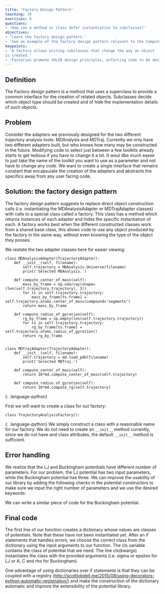 ```yaml
---
title: 'Factory Design Pattern'
teaching: 30
exercises: 0
questions:
- 'How can a method or class defer instantiation to subclasses?'
objectives:
- 'Learn the factory design pattern.'
- 'See an example of the factory design pattern relavant to the Computational Molecular Sciences domain.'
keypoints:
- 'A factory allows writing subclasses that change the way an object
is created.'
- 'Factories promote SOLID design principles, enforcing code to be designed towards an interface instead of towards a specific class.'
---
```


## Definition

The Factory design pattern is a method that uses a superclass to provide a
common interface for the creation of related objects. Subclasses decide which
object type should be created and of hide the implementation details of such
objects.

## Problem

Consider the adapters we previously designed for the two different trajectory analysis tools: MDAnalysis and MDTraj.
Currently we only have two different adapters built, but who knows how many may be constructed in the future. Modifying code to select just between a few toolkits already starts to get tedious if you have to change it a lot. It woul dbe much easier to just take the name of the toolkit you want to use as a parameter and not have to change any code.
We want to create a single interface that remains constant that encapsulate the creation of the adapters and abstracts the specifics away from any user facing code.

## Solution: the factory design pattern

The factory design pattern suggests to replace direct object construction calls
(i.e. instantiating the MDAnalysisAdapter or MDTrajAdapter classes) with calls to a special class called a factory. This class has a method which returns instances of each adapter and hides the specific instantiation of each.
A factory works best when the different constructed classes work from a shared base class, this allows code to use any object produced by the factory in the same way, without even knowing the type of the object they posses.

We restate the two adapter classes here for easier viewing:
~~~
class MDAnalysisAdapter(TrajectoryAdapter):
	def __init__(self, filename):
		self.trajectory = MDAnalysis.Universe(filename)
		print('Selected MDAnalysis.')
	
	def compute_center_of_mass(self):
		mass_by_frame = np.ndarray(shape=(len(self.trajectory.trajectory), 3))
		for ts in self.trajectory.trajectory:
			mass_by_frame[ts.frame] = self.trajectory.atoms.center_of_mass(compound='segments')
		return mass_by_frame
	
	def compute_radius_of_gyration(self):
		rg_by_frame = np.empty(len(self.trajectory.trajectory))
		for ts in self.trajectory.trajectory:
			rg_by_frame[ts.frame] = self.trajectory.atoms.radius_of_gyration()
		return rg_by_frame
		
		
class MDTrajAdapter(TrajectoryAdapter):
	def __init__(self, filename):
		self.trajectory = md.load_pdb(filename)
		print('Selected MDTraj.')
	
	def compute_center_of_mass(self):
		return 10*md.compute_center_of_mass(self.trajectory)
	
	def compute_radius_of_gyration(self):
		return 10*md.compute_rg(self.trajectory)
~~~
{: .language-python}

First we will want to create a class for out factory:
~~~
class TrajectoryAnalysisFactory():
~~~
{: .language-python}
We simply construct a class with a reasonable name for our factory.
We do not need to create an `__init__` method currently, since we do not have and class attributes, the default `__init__` method is sufficient.

## Error handling

We realize that the LJ and Buckingham potentials have different number of
parameters. For our problem, the LJ potential has two input 
parameters, while the Buckingham potential has three. We can improve the
usability of our library by adding the following checks in the potential
constructors to make sure we input the right number of parameters and we use
the desired keywords:


We can write a similar piece of code for the Buckingham potential.

## Final code

The first line of our function creates a dictionary whose values are classes of
potentials. Note that these have not been instantiated yet. After an if
statements that handles errors, we choose the correct class from the dictionary
using the input arguments to our function. The cls variable contains the class
of potential that we need. The line cls(kwargs) instantiates the class with the
provided arguments (i.e. sigma or epsilon for LJ or A, C and rho for
Buckingham).

One advantage of using dictionaries over if statements is that they can be
coupled with a registry
(http://scottlobdell.me/2015/08/using-decorators-python-automatic-registration/)
and make the construction of the dictionary automatic and improve the
extensibility of the potential library. 